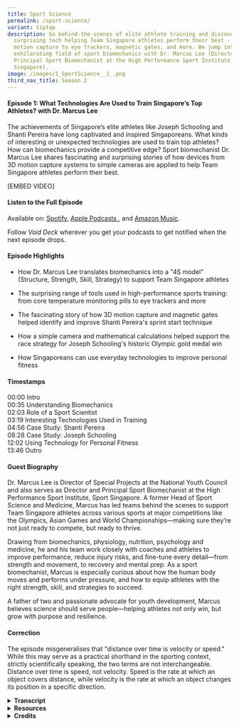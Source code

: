 ```yaml
---
title: Sport Science
permalink: /sport-science/
variant: tiptap
description: Go behind-the-scenes of elite athlete training and discover the
  surprising tech helping Team Singapore athletes perform their best - from 3D
  motion capture to eye trackers, magnetic gates, and more. We jump into the
  exhilarating field of sport biomechanics with Dr. Marcus Lee (Director and
  Principal Sport Biomechanist at the High Performance Sport Institute, Sport
  Singapore).
image: /images/1_SportScience__1_.png
third_nav_title: Season 2
---
```

<h4><strong>Episode 1: What Technologies Are Used to Train Singapore’s Top Athletes? with Dr. Marcus Lee</strong></h4>
<p>The achievements of Singapore’s elite athletes like Joseph Schooling and
Shanti Pereira have long captivated and inspired Singaporeans. What kinds
of interesting or unexpected technologies are used to train top athletes?
How can biomechanics provide a competitive edge? Sport biomechanist Dr.
Marcus Lee shares fascinating and surprising stories of how devices from
3D motion capture systems to simple cameras are applied to help Team Singapore
athletes perform their best.</p>
<p>[EMBED VIDEO]</p>
<h4><strong>Listen to the Full Episode</strong></h4>
<p>Available on: <a href="https://bit.ly/voiddeckspotify" rel="noopener nofollow" target="_blank"><u>Spotify</u></a>,
<a href="https://bit.ly/voiddeckapplepodcasts" rel="noopener nofollow" target="_blank"><u>Apple Podcasts</u>
</a>, and <a href="https://music.amazon.in/podcasts/16e9064d-264a-4182-ab15-756ae9b238cb/void-deck" rel="noopener nofollow" target="_blank"><u>Amazon Music</u></a>.</p>
<p>Follow <em>Void Deck</em> wherever you get your podcasts to get notified
when the next episode drops.</p>
<h4><strong>Episode Highlights</strong></h4>
<ul data-tight="true" class="tight">
<li>
<p>How Dr. Marcus Lee translates biomechanics into a "4S model" (Structure,
Strength, Skill, Strategy) to support Team Singapore athletes&nbsp;</p>
</li>
<li>
<p>The surprising range of tools used in high-performance sports training:
from core temperature monitoring pills to eye trackers and more</p>
</li>
<li>
<p>The fascinating story of how 3D motion capture and magnetic gates helped
identify and improve Shanti Pereira's sprint start technique</p>
</li>
<li>
<p>How a simple camera and mathematical calculations helped support the race
strategy for Joseph Schooling's historic Olympic gold medal win</p>
</li>
<li>
<p>How Singaporeans can use everyday technologies to improve personal fitness</p>
</li>
</ul>
<h4><strong>Timestamps</strong></h4>
<p>00:00 Intro 
<br>00:35 Understanding Biomechanics 
<br>02:03 Role of a Sport Scientist 
<br>03:19 Interesting Technologies Used in Training 
<br>04:56 Case Study: Shanti Pereira  
<br>08:28 Case Study: Joseph Schooling 
<br>12:02 Using Technology for Personal Fitness 
<br>13:46 Outro</p>
<h4><strong>Guest Biography</strong></h4>
<p>Dr. Marcus Lee is Director of Special Projects at the National Youth Council
and also serves as Director and Principal Sport Biomechanist at the High
Performance Sport Institute, Sport Singapore. A former Head of Sport Science
and Medicine, Marcus has led teams behind the scenes to support Team Singapore
athletes across various sports at major competitions like the Olympics,
Asian Games and World Championships—making sure they’re not just ready
to compete, but ready to thrive.</p>
<p>Drawing from biomechanics, physiology, nutrition, psychology and medicine,
he and his team work closely with coaches and athletes to improve performance,
reduce injury risks, and fine-tune every detail—from strength and movement,
to recovery and mental prep. As a sport biomechanist, Marcus is especially
curious about how the human body moves and performs under pressure, and
how to equip athletes with the right strength, skill, and strategies to
succeed.</p>
<p>A father of two and passionate advocate for youth development, Marcus
believes science should serve people—helping athletes not only win, but
grow with purpose and resilience.</p>
<h4><strong>Correction</strong></h4>
<p>The episode misgeneralises that "distance over time is velocity or speed."
While this may serve as a practical shorthand in the sporting context,
strictly scientifically speaking, the two terms are not interchangeable.
Distance over time is speed, not velocity. Speed is the rate at which an
object covers distance, while velocity is the rate at which an object changes
its position in a specific direction.</p>
<div data-type="detailGroup" class="isomer-accordion isomer-accordion-white">
<details class="isomer-details">
<summary><strong>Transcript</strong>
</summary>
<div data-type="detailsContent" class="isomer-details-content">
<p></p>
</div>
</details>
<details class="isomer-details">
<summary><strong>Resources</strong>
</summary>
<div data-type="detailsContent" class="isomer-details-content">
<p>
<br>Dr. Marcus Lee's Research
<br><a href="https://www.researchgate.net/profile/Marcus-Lee-11" rel="noopener noreferrer nofollow" target="_blank">https://www.researchgate.net/profile/Marcus-Lee-11</a>&nbsp;
<br>
</p>
<p>The High Performance Sport Institute's Biomechanics Unit
<br><a href="https://www.sportsingapore.gov.sg/our-work/high-performance-sport-institute/sport-science/sport-biomechanics/" rel="noopener noreferrer nofollow" target="_blank">https://www.sportsingapore.gov.sg/our-work/high-performance-sport-institute/sport-science/sport-biomechanics/</a>&nbsp;
<br>
</p>
<p>Sport Technology at the High Performance Sport Institute, Sport Singapore
<br><a href="https://www.sportsingapore.gov.sg/our-work/high-performance-sport-institute/sport-science/sport-technology" rel="noopener noreferrer nofollow" target="_blank">https://www.sportsingapore.gov.sg/our-work/high-performance-sport-institute/sport-science/sport-technology</a> 
<br>
<br>Sport Science: "A Little Red Dot’s” Aspirations to Punch Above it’s Weight
in High Performance Sport | Singapore Sports Institute Webinar 2021
<br><a href="https://youtu.be/TaD_xDCuMW4?si=Hl2cweBQooAKQE5i" rel="noopener noreferrer nofollow" target="_blank">https://youtu.be/TaD_xDCuMW4?si=Hl2cweBQooAKQE5i</a> 
<br>
<br>How Singapore’s finest sprinter found her speed | The Straits Times
<br><a href="https://www.straitstimes.com/multimedia/graphics/2023/09/shanti-pereira-sprint-graphics/index.html?shell" rel="noopener noreferrer nofollow" target="_blank">https://www.straitstimes.com/multimedia/graphics/2023/09/shanti-pereira-sprint-graphics/index.html?shell</a> 
<br>
<br>Singapore to increase investment in sport science to boost athletes’ performance
| Channel News Asia
<br><a href="https://www.channelnewsasia.com/singapore/sport-science-investment-boost-athletes-performance-kallang-4568061" rel="noopener noreferrer nofollow" target="_blank">https://www.channelnewsasia.com/singapore/sport-science-investment-boost-athletes-performance-kallang-4568061</a> 
<br>
<br>Singapore Physical Activity Guidelines
<br><a href="https://www.activesgcircle.gov.sg/campaigns/spag" rel="noopener noreferrer nofollow" target="_blank">https://www.activesgcircle.gov.sg/campaigns/spag</a>&nbsp;
<br>
</p>
<p>Want to learn more about the human body? Check out the following resources
for a travelling exhibition on the human body presented by Science Centre
Singapore, supported by the Ministry of Education and National Library
Board:
<br>
</p>
<p>The Unofficial Guide to Being Human
<br><a href="https://www.science.edu.sg/whats-on/exhibitions/the-unofficial-guide-to-being-human" rel="noopener noreferrer nofollow" target="_blank">https://www.science.edu.sg/whats-on/exhibitions/the-unofficial-guide-to-being-human</a>&nbsp;</p>
</div>
</details>
<details class="isomer-details">
<summary><strong>Credits</strong>
</summary>
<div data-type="detailsContent" class="isomer-details-content">
<p>Special thanks to Dr. Marcus Lee for coming on the show. This episode
of Void Deck was hosted by Janice Tow. The episode was written and produced
by Jamie Uy. Audio engineering and pre-production research was provided
by Ewan Leong. Video teasers were edited by Lydia Konig. Studio production
was assisted by Jane Stephanie Emmanuella and Ai Xin Qin. The Season 2
music and graphics were created by Ai Xin Qin. The cover art was illustrated
by Vikki Li Qi. The Void Deck podcast is an original transmedia production
by Science Centre Singapore.</p>
</div>
</details>
</div>
<p></p>